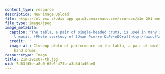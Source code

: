 ```yaml
---
content_type: resource
description: New image Upload
file: https://ol-ocw-studio-app-qa.s3.amazonaws.com/courses/21m-291-music-of-india-spring-2007/7d63fd5ea8c065e5473ba3b3dfa46ae8_21m-291s07-th.jpg
file_type: image/jpeg
image_metadata:
  caption: "The tabla, a pair of single-headed drums, is used in many styles of Indian\
    \ music. (Photo courtesy of [Jean-Pierre Dalb\xE9ra](http://www.flickr.com/people/dalbera/).)"
  credit: ''
  image-alt: Closeup photo of performance on the tabla, a pair of small single-headed
    hand drums.
resourcetype: Image
title: 21m-291s07-th.jpg
uid: 7d63fd5e-a8c0-65e5-473b-a3b3dfa46ae8
---
```

